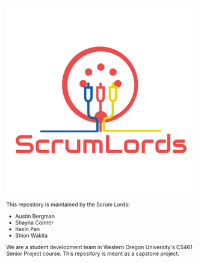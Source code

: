 ![Scheme](Milestones/Milestone1/logo.png)

This repository is maintained by the Scrum Lords: 

* Austin Bergman
* Shayna Conner
* Kexin Pan
* Shion Wakita

We are a student development team in Western Oregon University's CS461 Senior Project course. This repository is meant as a capstone project. 